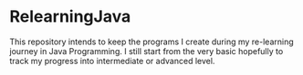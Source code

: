 # RelearningJava
This repository intends to keep the programs I create during my re-learning journey in Java Programming. I still start from the very basic hopefully to track my progress into intermediate or advanced level. 
